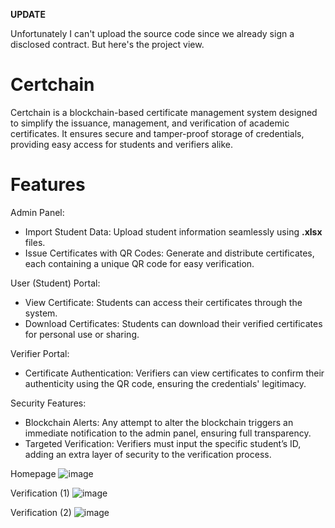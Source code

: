 **UPDATE**

Unfortunately I can't upload the source code since we already sign a disclosed contract.
But here's the project view.

# Certchain
Certchain is a blockchain-based certificate management system designed to simplify the issuance, management, and verification of academic certificates. It ensures secure and tamper-proof storage of credentials, providing easy access for students and verifiers alike.

# Features
Admin Panel:
- Import Student Data: Upload student information seamlessly using **.xlsx** files.
- Issue Certificates with QR Codes: Generate and distribute certificates, each containing a unique QR code for easy verification.

User (Student) Portal:
- View Certificate: Students can access their certificates through the system.
- Download Certificates: Students can download their verified certificates for personal use or sharing.

Verifier Portal:
- Certificate Authentication: Verifiers can view certificates to confirm their authenticity using the QR code, ensuring the credentials' legitimacy.

Security Features:
- Blockchain Alerts: Any attempt to alter the blockchain triggers an immediate notification to the admin panel, ensuring full transparency.
- Targeted Verification: Verifiers must input the specific student’s ID, adding an extra layer of security to the verification process.

Homepage
![image](https://github.com/user-attachments/assets/9e22e322-7f17-4e17-9c5f-27d5beac9bf9)

Verification (1)
![image](https://github.com/user-attachments/assets/c939fcd7-895d-40cc-a7d4-b175a1d36ded)

Verification (2)
![image](https://github.com/user-attachments/assets/4af191de-ea71-4ab9-a2b5-e9311145b6df)

